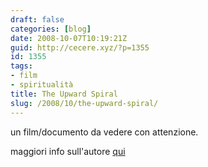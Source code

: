```yaml
---
draft: false
categories: [blog]
date: 2008-10-07T10:19:21Z
guid: http://cecere.xyz/?p=1355
id: 1355
tags:
- film
- spiritualità
title: The Upward Spiral
slug: /2008/10/the-upward-spiral/
---
```


un film/documento da vedere con attenzione.

maggiori info sull'autore [qui](http://www.chrysalischarterschool.com/Paul/Paul/HOPE.html)